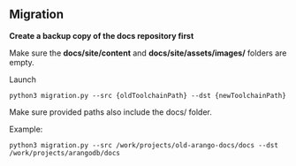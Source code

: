 ## Migration

**Create a backup copy of the docs repository first**

Make sure the **docs/site/content** and **docs/site/assets/images/** folders are empty.

Launch
```
python3 migration.py --src {oldToolchainPath} --dst {newToolchainPath}
```

Make sure provided paths also include the docs/ folder.

Example:

```
python3 migration.py --src /work/projects/old-arango-docs/docs --dst /work/projects/arangodb/docs
```